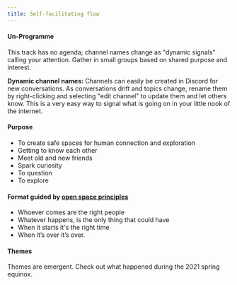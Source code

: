 ```yaml
---
title: Self-facilitating flow
---
```


#### Un-Programme

This track has no agenda; channel names change as "dynamic signals" calling your attention. Gather in small groups based on shared purpose and interest.

**Dynamic channel names:** Channels can easily be created in Discord for new conversations. As conversations drift and topics change, rename them by right-clicking and selecting "edit channel" to update them and let others know. This is a very easy way to signal what is going on in your little nook of the internet.

#### Purpose

- To create safe spaces for human connection and exploration
- Getting to know each other
- Meet old and new friends
- Spark curiosity
- To question
- To explore

#### Format guided by [open space principles](https://en.wikipedia.org/wiki/Open_Space_Technology)

- Whoever comes are the right people
- Whatever happens, is the only thing that could have
- When it starts it's the right time
- When it’s over it’s over.

#### Themes

Themes are emergent. Check out what happened during the 2021 spring equinox.
</br>
